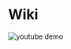 # Wiki
![youtube demo](https://www.youtube.com/watch?v=aBvbSWu55EQ&list=PLoc5fWCJ31jzxuPFsy7gX0-NsX0PRJ79V)
